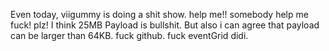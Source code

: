 Even today, viigummy is doing a shit show.
help me!!
somebody help me fuck! plz! I think 25MB Payload is bullshit. But also i can agree that payload can be larger than 64KB. fuck github. fuck eventGrid
didi.
